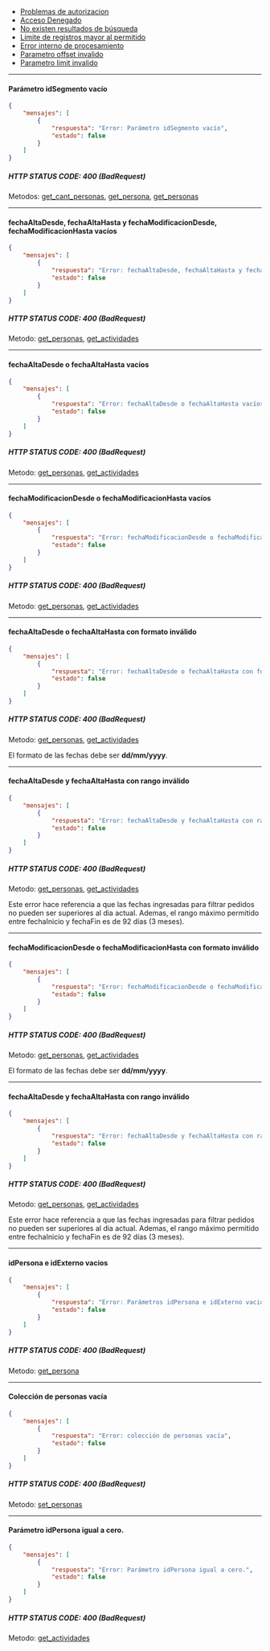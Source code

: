 * [Problemas de autorizacion](https://github.com/bebeto-fidelitytools/FidelitytoolsWS/blob/master/docs/bad_request_general.md#llave-de-acceso-inv%C3%A1lida)
* [Acceso Denegado](https://github.com/bebeto-fidelitytools/FidelitytoolsWS/blob/master/docs/bad_request_general.md#acceso-denegado)
* [No existen resultados de búsqueda](https://github.com/bebeto-fidelitytools/FidelitytoolsWS/blob/master/docs/bad_request_general.md#no-existen-resultados-de-b%C3%BAsqueda)
* [Límite de registros mayor al permitido](https://github.com/bebeto-fidelitytools/FidelitytoolsWS/blob/master/docs/bad_request_general.md#l%C3%ADmite-de-registros-mayor-al-permitido)
* [Error interno de procesamiento](https://github.com/bebeto-fidelitytools/FidelitytoolsWS/blob/master/docs/bad_request_general.md#error-interno-de-procesamiento)
* [Parametro offset invalido](https://github.com/bebeto-fidelitytools/FidelitytoolsWS/blob/master/docs/bad_request_general.md#par%C3%A1metro-offset-inv%C3%A1lido)
* [Parametro limit invalido](https://github.com/bebeto-fidelitytools/FidelitytoolsWS/blob/master/docs/bad_request_general.md#par%C3%A1metro-limit-inv%C3%A1lido)
___
#### Parámetro idSegmento vacío
```json
{
    "mensajes": [
        {
            "respuesta": "Error: Parámetro idSegmento vacío",
            "estado": false
        }
    ]
}
```
##### HTTP STATUS CODE: 400 (BadRequest)
Metodos: [get_cant_personas](https://github.com/bebeto-fidelitytools/FidelitytoolsWS/blob/master/docs/segmentacion/get_cant_personas.md), [get_persona](https://github.com/bebeto-fidelitytools/FidelitytoolsWS/blob/master/docs/segmentacion/get_persona.md), [get_personas](https://github.com/bebeto-fidelitytools/FidelitytoolsWS/blob/master/docs/segmentacion/get_personas.md)
___
#### fechaAltaDesde, fechaAltaHasta y fechaModificacionDesde, fechaModificacionHasta vacíos
```json
{
    "mensajes": [
        {
            "respuesta": "Error: fechaAltaDesde, fechaAltaHasta y fechaModificacionDesde, fechaModificacionHasta vacíos",
            "estado": false
        }
    ]
}
```
##### HTTP STATUS CODE: 400 (BadRequest)
Metodo: [get_personas](https://github.com/bebeto-fidelitytools/FidelitytoolsWS/blob/master/docs/segmentacion/get_personas.md), [get_actividades](https://github.com/bebeto-fidelitytools/FidelitytoolsWS/blob/master/docs/segmentacion/get_actividades.md)
___
#### fechaAltaDesde o fechaAltaHasta vacíos
```json
{
    "mensajes": [
        {
            "respuesta": "Error: fechaAltaDesde o fechaAltaHasta vacíos",
            "estado": false
        }
    ]
}
```
##### HTTP STATUS CODE: 400 (BadRequest)
Metodo: [get_personas](https://github.com/bebeto-fidelitytools/FidelitytoolsWS/blob/master/docs/segmentacion/get_personas.md), [get_actividades](https://github.com/bebeto-fidelitytools/FidelitytoolsWS/blob/master/docs/segmentacion/get_actividades.md)
___
#### fechaModificacionDesde o fechaModificacionHasta vacíos
```json
{
    "mensajes": [
        {
            "respuesta": "Error: fechaModificacionDesde o fechaModificacionHasta vacíos",
            "estado": false
        }
    ]
}
```
##### HTTP STATUS CODE: 400 (BadRequest)
Metodo: [get_personas](https://github.com/bebeto-fidelitytools/FidelitytoolsWS/blob/master/docs/segmentacion/get_personas.md), [get_actividades](https://github.com/bebeto-fidelitytools/FidelitytoolsWS/blob/master/docs/segmentacion/get_actividades.md)
___
#### fechaAltaDesde o fechaAltaHasta con formato inválido
```json
{
    "mensajes": [
        {
            "respuesta": "Error: fechaAltaDesde o fechaAltaHasta con formato inválido",
            "estado": false
        }
    ]
}
```
##### HTTP STATUS CODE: 400 (BadRequest)
Metodo: [get_personas](https://github.com/bebeto-fidelitytools/FidelitytoolsWS/blob/master/docs/segmentacion/get_personas.md), [get_actividades](https://github.com/bebeto-fidelitytools/FidelitytoolsWS/blob/master/docs/segmentacion/get_actividades.md)

El formato de las fechas debe ser **dd/mm/yyyy**.
___
#### fechaAltaDesde y fechaAltaHasta con rango inválido
```json
{
    "mensajes": [
        {
            "respuesta": "Error: fechaAltaDesde y fechaAltaHasta con rango inválido.",
            "estado": false
        }
    ]
}
```
##### HTTP STATUS CODE: 400 (BadRequest)
Metodo: [get_personas](https://github.com/bebeto-fidelitytools/FidelitytoolsWS/blob/master/docs/segmentacion/get_personas.md), [get_actividades](https://github.com/bebeto-fidelitytools/FidelitytoolsWS/blob/master/docs/segmentacion/get_actividades.md)

Este error hace referencia a que las fechas ingresadas para filtrar pedidos no pueden ser superiores al dia actual. Ademas, el rango máximo permitido entre fechaInicio y fechaFin es de 92 días (3 meses).
___

#### fechaModificacionDesde o fechaModificacionHasta con formato inválido
```json
{
    "mensajes": [
        {
            "respuesta": "Error: fechaModificacionDesde o fechaModificacionHasta con formato inválido",
            "estado": false
        }
    ]
}
```
##### HTTP STATUS CODE: 400 (BadRequest)
Metodo: [get_personas](https://github.com/bebeto-fidelitytools/FidelitytoolsWS/blob/master/docs/segmentacion/get_personas.md), [get_actividades](https://github.com/bebeto-fidelitytools/FidelitytoolsWS/blob/master/docs/segmentacion/get_actividades.md)

El formato de las fechas debe ser **dd/mm/yyyy**.
___
#### fechaAltaDesde y fechaAltaHasta con rango inválido
```json
{
    "mensajes": [
        {
            "respuesta": "Error: fechaAltaDesde y fechaAltaHasta con rango inválido.",
            "estado": false
        }
    ]
}
```
##### HTTP STATUS CODE: 400 (BadRequest)
Metodo: [get_personas](https://github.com/bebeto-fidelitytools/FidelitytoolsWS/blob/master/docs/segmentacion/get_personas.md), [get_actividades](https://github.com/bebeto-fidelitytools/FidelitytoolsWS/blob/master/docs/segmentacion/get_actividades.md)

Este error hace referencia a que las fechas ingresadas para filtrar pedidos no pueden ser superiores al dia actual. Ademas, el rango máximo permitido entre fechaInicio y fechaFin es de 92 días (3 meses).
___
#### idPersona e idExterno vacios
```json
{
    "mensajes": [
        {
            "respuesta": "Error: Parámetros idPersona e idExterno vacios",
            "estado": false
        }
    ]
}
```
##### HTTP STATUS CODE: 400 (BadRequest)
Metodo: [get_persona](https://github.com/bebeto-fidelitytools/FidelitytoolsWS/blob/master/docs/segmentacion/get_persona.md)
___
#### Colección de personas vacía
```json
{
    "mensajes": [
        {
            "respuesta": "Error: colección de personas vacía",
            "estado": false
        }
    ]
}
```
##### HTTP STATUS CODE: 400 (BadRequest)
Metodo: [set_personas](https://github.com/bebeto-fidelitytools/FidelitytoolsWS/blob/master/docs/segmentacion/set_personas.md)
___
#### Parámetro idPersona igual a cero.
```json
{
    "mensajes": [
        {
            "respuesta": "Error: Parámetro idPersona igual a cero.",
            "estado": false
        }
    ]
}
```
##### HTTP STATUS CODE: 400 (BadRequest)
Metodo: [get_actividades](https://github.com/bebeto-fidelitytools/FidelitytoolsWS/blob/master/docs/segmentacion/get_actividades.md)


